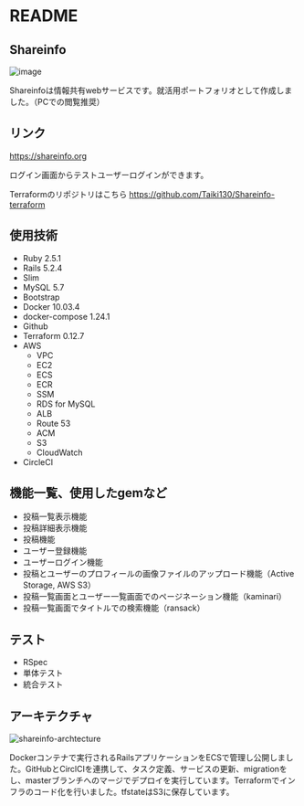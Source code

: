 # README

## Shareinfo
![image](https://user-images.githubusercontent.com/50824605/71142472-ce31e980-225a-11ea-9c8b-d08b8b0f795c.jpg)

Shareinfoは情報共有webサービスです。就活用ポートフォリオとして作成しました。（PCでの閲覧推奨）

## リンク
https://shareinfo.org

ログイン画面からテストユーザーログインができます。

Terraformのリポジトリはこちら
https://github.com/Taiki130/Shareinfo-terraform

## 使用技術
* Ruby 2.5.1
* Rails 5.2.4
* Slim
* MySQL 5.7
* Bootstrap
* Docker 10.03.4
* docker-compose 1.24.1
* Github
* Terraform 0.12.7
* AWS
  * VPC
  * EC2
  * ECS
  * ECR
  * SSM
  * RDS for MySQL
  * ALB
  * Route 53
  * ACM
  * S3
  * CloudWatch
* CircleCI

## 機能一覧、使用したgemなど
* 投稿一覧表示機能
* 投稿詳細表示機能
* 投稿機能
* ユーザー登録機能
* ユーザーログイン機能
* 投稿とユーザーのプロフィールの画像ファイルのアップロード機能（Active Storage, AWS S3）
* 投稿一覧画面とユーザー一覧画面でのページネーション機能（kaminari）
* 投稿一覧画面でタイトルでの検索機能（ransack）

## テスト
 * RSpec
  * 単体テスト
  * 統合テスト

## アーキテクチャ
![shareinfo-archtecture](https://user-images.githubusercontent.com/50824605/71142436-be1a0a00-225a-11ea-891a-69f116e19407.png)

Dockerコンテナで実行されるRailsアプリケーションをECSで管理し公開しました。GitHubとCirclCIを連携して、タスク定義、サービスの更新、migrationをし、masterブランチへのマージでデプロイを実行しています。Terraformでインフラのコード化を行いました。tfstateはS3に保存しています。
